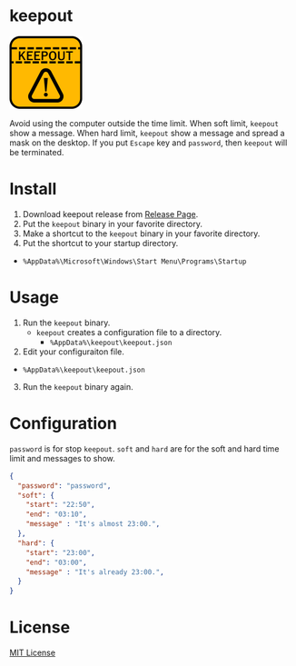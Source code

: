 # keepout

<img src="keepout.png" width="128px">

Avoid using the computer outside the time limit.
When soft limit, `keepout` show a message.
When hard limit, `keepout` show a message and spread a mask on the desktop.
If you put `Escape` key and `password`, then `keepout` will be terminated.

# Install

1. Download keepout release from [Release Page](https://github.com/otahi/keepout/releases/latest).
2. Put the `keepout` binary in your favorite directory.
3. Make a shortcut to the `keepout` binary in your favorite directory.
4. Put the shortcut to your startup directory.
  - `%AppData%\Microsoft\Windows\Start Menu\Programs\Startup`

# Usage

1. Run the `keepout` binary.
    - `keepout` creates a configuration file to a directory.
      - `%AppData%\keepout\keepout.json`
2. Edit your configuraiton file.
  - `%AppData%\keepout\keepout.json`
3. Run the `keepout` binary again.

# Configuration

`password` is for stop `keepout`.
`soft` and `hard` are for the soft and hard time limit and messages to show.

```json
{
  "password": "password",
  "soft": {
    "start": "22:50",
    "end": "03:10",
    "message" : "It's almost 23:00.",
  },
  "hard": {
    "start": "23:00",
    "end": "03:00",
    "message" : "It's already 23:00.",
  }
}
```

# License

[MIT License](LICENSE)